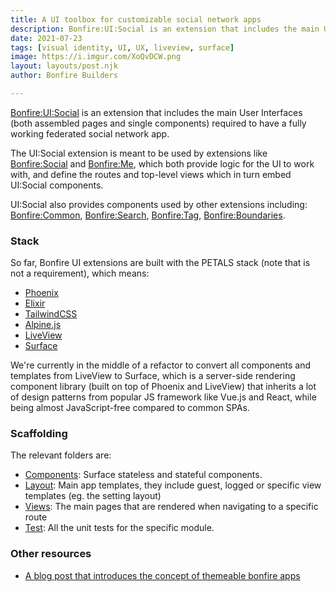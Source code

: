 ```yaml
---
title: A UI toolbox for customizable social network apps
description: Bonfire:UI:Social is an extension that includes the main User Interfaces (both assembled pages and single components) required to have a fully working federated social network app
date: 2021-07-23
tags: [visual identity, UI, UX, liveview, surface]
image: https://i.imgur.com/XoQvDCW.png
layout: layouts/post.njk
author: Bonfire Builders

---
```


[Bonfire:UI:Social](/extensions/ui_social.html) is an extension that includes the main User Interfaces (both assembled pages and single components) required to have a fully working federated social network app.

The UI:Social extension is meant to be used by extensions like [Bonfire:Social](https://github.com/bonfire-networks/bonfire_social) and [Bonfire:Me](https://github.com/bonfire-networks/bonfire_me), which both provide logic for the UI to work with, and define the routes and top-level views which in turn embed UI:Social components.

UI:Social also provides components used by other extensions including: [Bonfire:Common](https://github.com/bonfire-networks/bonfire_common), [Bonfire:Search](https://github.com/bonfire-networks/bonfire_search), [Bonfire:Tag](https://github.com/bonfire-networks/bonfire_tag), [Bonfire:Boundaries](https://github.com/bonfire-networks/bonfire_boundaries). 

### Stack

So far, Bonfire UI extensions are built with the PETALS stack (note that is not a requirement), which means:

- [Phoenix](https://www.phoenixframework.org/)
- [Elixir](https://elixir-lang.org/)
- [TailwindCSS](https://tailwindcss.com/)
- [Alpine.js](https://alpinejs.dev/)
- [LiveView](https://github.com/phoenixframework/phoenix_live_view#readme)
- [Surface](https://surface-ui.org/)

We're currently in the middle of a refactor to convert all components and templates from LiveView to Surface, which is a server-side rendering component library (built on top of Phoenix and LiveView) that inherits a lot of design patterns from popular JS framework like Vue.js and React, while being almost JavaScript-free compared to common SPAs.  

### Scaffolding
The relevant folders are:
- [Components](https://github.com/bonfire-networks/bonfire_ui_social/tree/main/lib/web/components): Surface stateless and stateful components.
- [Layout](https://github.com/bonfire-networks/bonfire_ui_social/tree/main/lib/web/layout): Main app templates, they include guest, logged or specific view templates (eg. the setting layout)
- [Views](https://github.com/bonfire-networks/bonfire_ui_social/tree/main/lib/web/views): The main pages that are rendered when navigating to a specific route
- [Test](https://github.com/bonfire-networks/bonfire_ui_social/tree/main/test): All the unit tests for the specific module.

### Other resources
- [A blog post that introduces the concept of themeable bonfire apps](https://bonfirenetworks.org/posts/let_thousand_bonfires_bloom/)
